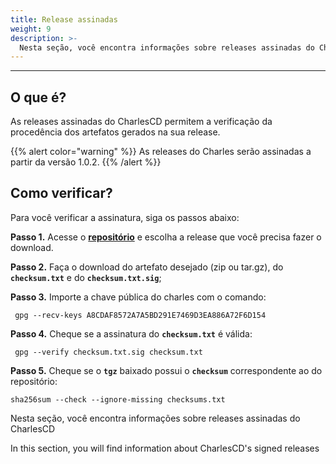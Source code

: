 ```yaml
---
title: Release assinadas
weight: 9
description: >-
  Nesta seção, você encontra informações sobre releases assinadas do CharlesCD.
---
```


---

## **O que é?**

As releases assinadas do CharlesCD permitem a verificação da procedência dos artefatos gerados na sua release.

{{% alert color="warning" %}}
As releases do Charles serão assinadas a partir da versão 1.0.2.
{{% /alert %}}


## **Como verificar?**

Para você verificar a assinatura, siga os passos abaixo:

**Passo 1.** Acesse o [**repositório**](https://github.com/ZupIT/charlescd/releases/) e escolha a release que você precisa fazer o download.

**Passo 2.** Faça o download do artefato desejado (zip ou tar.gz), do **`checksum.txt`** e do **`checksum.txt.sig`**;

**Passo 3.** Importe a chave pública do charles com o comando:
```
 gpg --recv-keys A8CDAF8572A7A5BD291E7469D3EA886A72F6D154
```

**Passo 4.** Cheque se a assinatura do **`checksum.txt`** é válida:

```
 gpg --verify checksum.txt.sig checksum.txt
```

**Passo 5.**  Cheque se o **`tgz`** baixado possui o **`checksum`** correspondente ao do repositório:

```
sha256sum --check --ignore-missing checksums.txt
```

Nesta seção, você encontra informações sobre releases assinadas do CharlesCD

In this section, you will find information about CharlesCD's signed releases